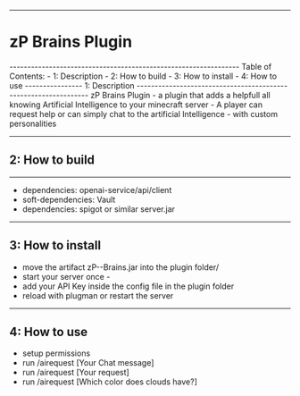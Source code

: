 
----------------------------------------------------------------
<h1>zP Brains Plugin</h1>
----------------------------------------------------------------
Table of Contents:
- 1: Description
- 2: How to build
- 3: How to install
- 4: How to use
----------------
1: Description
----------------------------------------------------------------
zP Brains Plugin
- a plugin that adds a helpfull all knowing Artificial Intelligence to your minecraft server
- A player can request help or can simply chat to the artificial Intelligence
- with custom personalities

----------------------------------------------------------------
2: How to build
----------------------------------------------------------------
------------------------------------------------
 - dependencies: openai-service/api/client
 - soft-dependencies: Vault
 - dependencies: spigot or similar server.jar
----------------------------------------------------------------
3: How to install
----------------------------------------------------------------
- move the artifact zP--Brains.jar into the plugin folder/
- start your server once -
- add your API Key inside the config file in the plugin folder 
- reload with plugman or restart the server

----------------------------------------------------------------
4: How to use
----------------------------------------------------------------
- setup permissions
- run /airequest [Your Chat message]
- run /airequest [Your request]
- run /airequest [Which color does clouds have?]
